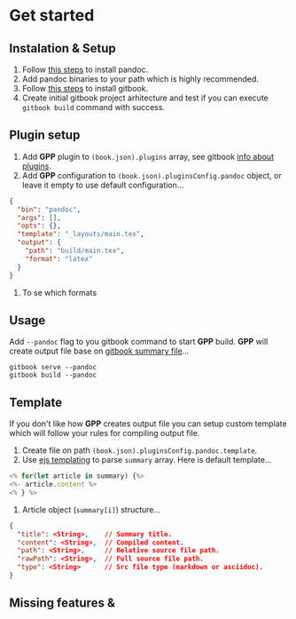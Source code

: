 # Get started

## Instalation & Setup

1. Follow [this steps](http://pandoc.org/installing.html) to install pandoc.
1. Add pandoc binaries to your path which is highly recommended.
1. Follow [this steps](https://toolchain.gitbook.com/setup.html) to install gitbook.
1. Create initial gitbook project arhitecture and test if you can execute `gitbook build` command with success.

## Plugin setup

1. Add **GPP** plugin to `(book.json).plugins` array, see gitbook [info about plugins](https://toolchain.gitbook.com/plugins).
1. Add **GPP** configuration to `(book.json).pluginsConfig.pandoc` object, or leave it empty to use default configuration...

```json
{
  "bin": "pandoc",
  "args": [],
  "opts": {},
  "template": "_layouts/main.tex",
  "output": {
    "path": "build/main.tex",
    "format": "latex"
  }
}
```

1. To se which formats

## Usage

Add `--pandoc` flag to you gitbook command to start **GPP** build.
**GPP** will create output file base on [gitbook summary file](https://toolchain.gitbook.com/pages.html)...

```shell
gitbook serve --pandoc
gitbook build --pandoc
```

## Template

If you don't like how **GPP** creates output file you can setup custom
template which will follow your rules for compiling output file.

1. Create file on path `(book.json).pluginsConfig.pandoc.template`.
1. Use [ejs templating](http://www.embeddedjs.com/) to parse `summary` array. Here is default template...

```javascript
<% for(let article in summary) {%>
<%- article.content %>
<% } %>
```

1. Article object (`summary[i]`) structure... 

```json
{
  "title": <String>,    // Summary title.
  "content": <String>,  // Compiled content.
  "path": <String>,     // Relative source file path.
  "rawPath": <String>,  // Full source file path.
  "type": <String>      // Src file type (markdown or asciidoc).
}
```

## Missing features & 





